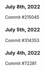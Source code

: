 ### July 8th, 2022

Commit #215045

### July 5th, 2022

Commit #314353


### July 4th, 2022

Commit #72281
